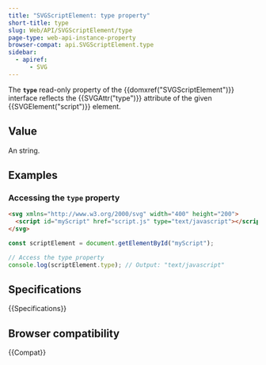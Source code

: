 ```yaml
---
title: "SVGScriptElement: type property"
short-title: type
slug: Web/API/SVGScriptElement/type
page-type: web-api-instance-property
browser-compat: api.SVGScriptElement.type
sidebar:
  - apiref:
      - SVG
---
```


The **`type`** read-only property of the {{domxref("SVGScriptElement")}} interface reflects the {{SVGAttr("type")}} attribute of the given {{SVGElement("script")}} element.

## Value

An string.

## Examples

### Accessing the `type` property

```html
<svg xmlns="http://www.w3.org/2000/svg" width="400" height="200">
  <script id="myScript" href="script.js" type="text/javascript"></script>
</svg>
```

```js
const scriptElement = document.getElementById("myScript");

// Access the type property
console.log(scriptElement.type); // Output: "text/javascript"
```

## Specifications

{{Specifications}}

## Browser compatibility

{{Compat}}
